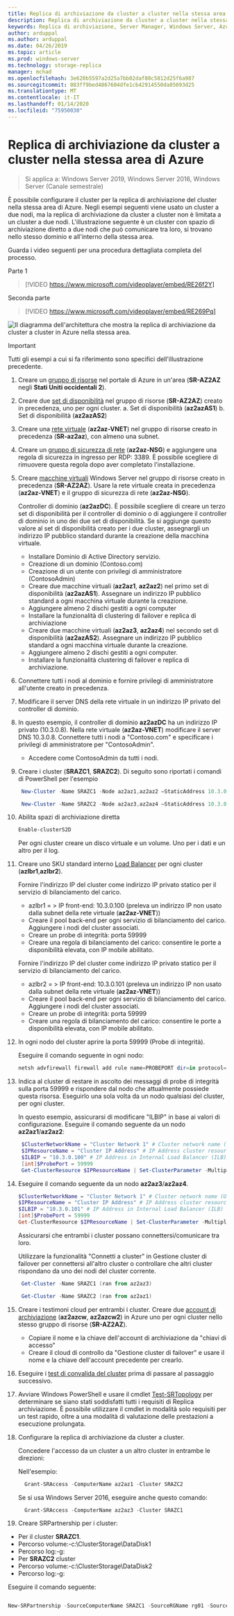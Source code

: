 ```yaml
---
title: Replica di archiviazione da cluster a cluster nella stessa area di Azure
description: Replica di archiviazione da cluster a cluster nella stessa area di Azure
keywords: Replica di archiviazione, Server Manager, Windows Server, Azure, cluster, la stessa area
author: arduppal
ms.author: arduppal
ms.date: 04/26/2019
ms.topic: article
ms.prod: windows-server
ms.technology: storage-replica
manager: mchad
ms.openlocfilehash: 3e620b5597a2d25a7bb02daf80c5812d25f6a987
ms.sourcegitcommit: 083ff9bed4867604dfe1cb42914550da05093d25
ms.translationtype: MT
ms.contentlocale: it-IT
ms.lasthandoff: 01/14/2020
ms.locfileid: "75950030"
---
```

# <a name="cluster-to-cluster-storage-replica-within-the-same-region-in-azure"></a>Replica di archiviazione da cluster a cluster nella stessa area di Azure

> Si applica a: Windows Server 2019, Windows Server 2016, Windows Server (Canale semestrale)

È possibile configurare il cluster per la replica di archiviazione del cluster nella stessa area di Azure. Negli esempi seguenti viene usato un cluster a due nodi, ma la replica di archiviazione da cluster a cluster non è limitata a un cluster a due nodi. L'illustrazione seguente è un cluster con spazio di archiviazione diretto a due nodi che può comunicare tra loro, si trovano nello stesso dominio e all'interno della stessa area.

Guarda i video seguenti per una procedura dettagliata completa del processo.

Parte 1
> [!VIDEO https://www.microsoft.com/videoplayer/embed/RE26f2Y]

Seconda parte
> [!VIDEO https://www.microsoft.com/videoplayer/embed/RE269Pq]

![Il diagramma dell'architettura che mostra la replica di archiviazione da cluster a cluster in Azure nella stessa area.](media/Cluster-to-cluster-azure-one-region/architecture.png)
> [!IMPORTANT]
> Tutti gli esempi a cui si fa riferimento sono specifici dell'illustrazione precedente.

1. Creare un [gruppo di risorse](https://ms.portal.azure.com/#create/Microsoft.ResourceGroup) nel portale di Azure in un'area (**SR-AZ2AZ** negli **Stati Uniti occidentali 2**). 
2. Creare due [set di disponibilità](https://ms.portal.azure.com/#create/Microsoft.AvailabilitySet-ARM) nel gruppo di risorse (**SR-AZ2AZ**) creato in precedenza, uno per ogni cluster. 
    a. Set di disponibilità (**az2azAS1**) b. Set di disponibilità (**az2azAS2**)
3. Creare una [rete virtuale](https://ms.portal.azure.com/#create/Microsoft.VirtualNetwork-ARM) (**az2az-VNET**) nel gruppo di risorse creato in precedenza (**SR-az2az**), con almeno una subnet. 
4. Creare un [gruppo di sicurezza di rete](https://ms.portal.azure.com/#create/Microsoft.NetworkSecurityGroup-ARM) (**az2az-NSG**) e aggiungere una regola di sicurezza in ingresso per RDP: 3389. È possibile scegliere di rimuovere questa regola dopo aver completato l'installazione. 
5. Creare [macchine virtuali](https://ms.portal.azure.com/#create/Microsoft.WindowsServer2016Datacenter-ARM) Windows Server nel gruppo di risorse creato in precedenza (**SR-AZ2AZ**). Usare la rete virtuale creata in precedenza (**az2az-VNET**) e il gruppo di sicurezza di rete (**az2az-NSG**). 
   
   Controller di dominio (**az2azDC**). È possibile scegliere di creare un terzo set di disponibilità per il controller di dominio o di aggiungere il controller di dominio in uno dei due set di disponibilità. Se si aggiunge questo valore al set di disponibilità creato per i due cluster, assegnargli un indirizzo IP pubblico standard durante la creazione della macchina virtuale. 
   - Installare Dominio di Active Directory servizio.
   - Creazione di un dominio (Contoso.com)
   - Creazione di un utente con privilegi di amministratore (ContosoAdmin) 
   - Creare due macchine virtuali (**az2az1**, **az2az2**) nel primo set di disponibilità (**az2azAS1**). Assegnare un indirizzo IP pubblico standard a ogni macchina virtuale durante la creazione.
   - Aggiungere almeno 2 dischi gestiti a ogni computer
   - Installare la funzionalità di clustering di failover e replica di archiviazione
   - Creare due macchine virtuali (**az2az3**, **az2az4**) nel secondo set di disponibilità (**az2azAS2**). Assegnare un indirizzo IP pubblico standard a ogni macchina virtuale durante la creazione. 
   - Aggiungere almeno 2 dischi gestiti a ogni computer. 
   - Installare la funzionalità clustering di failover e replica di archiviazione. 
   
6. Connettere tutti i nodi al dominio e fornire privilegi di amministratore all'utente creato in precedenza. 

7. Modificare il server DNS della rete virtuale in un indirizzo IP privato del controller di dominio. 
8. In questo esempio, il controller di dominio **az2azDC** ha un indirizzo IP privato (10.3.0.8). Nella rete virtuale (**az2az-VNET**) modificare il server DNS 10.3.0.8. Connettere tutti i nodi a "Contoso.com" e specificare i privilegi di amministratore per "ContosoAdmin".
   - Accedere come ContosoAdmin da tutti i nodi. 
    
9. Creare i cluster (**SRAZC1**, **SRAZC2**). 
   Di seguito sono riportati i comandi di PowerShell per l'esempio
   ```PowerShell
    New-Cluster -Name SRAZC1 -Node az2az1,az2az2 –StaticAddress 10.3.0.100
   ```
   ```PowerShell
    New-Cluster -Name SRAZC2 -Node az2az3,az2az4 –StaticAddress 10.3.0.101
   ```
10. Abilita spazi di archiviazione diretta
    ```PowerShell
    Enable-clusterS2D
    ```   
   
    Per ogni cluster creare un disco virtuale e un volume. Uno per i dati e un altro per il log. 
   
11. Creare uno SKU standard interno [Load Balancer](https://ms.portal.azure.com/#create/Microsoft.LoadBalancer-ARM) per ogni cluster (**azlbr1**,**azlbr2**). 
   
    Fornire l'indirizzo IP del cluster come indirizzo IP privato statico per il servizio di bilanciamento del carico.
    - azlbr1 = > IP front-end: 10.3.0.100 (preleva un indirizzo IP non usato dalla subnet della rete virtuale (**az2az-VNET**))
    - Creare il pool back-end per ogni servizio di bilanciamento del carico. Aggiungere i nodi del cluster associati.
    - Creare un probe di integrità: porta 59999
    - Creare una regola di bilanciamento del carico: consentire le porte a disponibilità elevata, con IP mobile abilitato. 
   
    Fornire l'indirizzo IP del cluster come indirizzo IP privato statico per il servizio di bilanciamento del carico.
    - azlbr2 = > IP front-end: 10.3.0.101 (preleva un indirizzo IP non usato dalla subnet della rete virtuale (**az2az-VNET**))
    - Creare il pool back-end per ogni servizio di bilanciamento del carico. Aggiungere i nodi del cluster associati.
    - Creare un probe di integrità: porta 59999
    - Creare una regola di bilanciamento del carico: consentire le porte a disponibilità elevata, con IP mobile abilitato. 
   
12. In ogni nodo del cluster aprire la porta 59999 (Probe di integrità). 
   
    Eseguire il comando seguente in ogni nodo:
    ```PowerShell
    netsh advfirewall firewall add rule name=PROBEPORT dir=in protocol=tcp action=allow localport=59999 remoteip=any profile=any 
    ```   
13. Indica al cluster di restare in ascolto dei messaggi di probe di integrità sulla porta 59999 e rispondere dal nodo che attualmente possiede questa risorsa. 
    Eseguirlo una sola volta da un nodo qualsiasi del cluster, per ogni cluster. 
    
    In questo esempio, assicurarsi di modificare "ILBIP" in base ai valori di configurazione. Eseguire il comando seguente da un nodo **az2az1**/**az2az2**:

    ```PowerShell
     $ClusterNetworkName = "Cluster Network 1" # Cluster network name (Use Get-ClusterNetwork on Windows Server 2012 or higher to find the name. And use Get-ClusterResource to find the IPResourceName).
     $IPResourceName = "Cluster IP Address" # IP Address cluster resource name.
     $ILBIP = "10.3.0.100" # IP Address in Internal Load Balancer (ILB) - The static IP address for the load balancer configured in the Azure portal.
     [int]$ProbePort = 59999
     Get-ClusterResource $IPResourceName | Set-ClusterParameter -Multiple @{"Address"="$ILBIP";"ProbePort"=$ProbePort;"SubnetMask"="255.255.255.255";"Network"="$ClusterNetworkName";”ProbeFailureThreshold”=5;"EnableDhcp"=0}
    ```

14. Eseguire il comando seguente da un nodo **az2az3**/**az2az4**. 

    ```PowerShell
    $ClusterNetworkName = "Cluster Network 1" # Cluster network name (Use Get-ClusterNetwork on Windows Server 2012 or higher to find the name. And use Get-ClusterResource to find the IPResourceName).
    $IPResourceName = "Cluster IP Address" # IP Address cluster resource name.
    $ILBIP = "10.3.0.101" # IP Address in Internal Load Balancer (ILB) - The static IP address for the load balancer configured in the Azure portal.
    [int]$ProbePort = 59999
    Get-ClusterResource $IPResourceName | Set-ClusterParameter -Multiple @{"Address"="$ILBIP";"ProbePort"=$ProbePort;"SubnetMask"="255.255.255.255";"Network"="$ClusterNetworkName";”ProbeFailureThreshold”=5;"EnableDhcp"=0}  
    ```   
    Assicurarsi che entrambi i cluster possano connettersi/comunicare tra loro. 

    Utilizzare la funzionalità "Connetti a cluster" in Gestione cluster di failover per connettersi all'altro cluster o controllare che altri cluster rispondano da uno dei nodi del cluster corrente.  
   
    ```PowerShell
     Get-Cluster -Name SRAZC1 (ran from az2az3)
    ```
    ```PowerShell
     Get-Cluster -Name SRAZC2 (ran from az2az1)
    ```   

15. Creare i testimoni cloud per entrambi i cluster. Creare due [account di archiviazione](https://ms.portal.azure.com/#create/Microsoft.StorageAccount-ARM) (**az2azcw**, **az2azcw2**) in Azure uno per ogni cluster nello stesso gruppo di risorse (**SR-AZ2AZ**).

    - Copiare il nome e la chiave dell'account di archiviazione da "chiavi di accesso"
    - Creare il cloud di controllo da "Gestione cluster di failover" e usare il nome e la chiave dell'account precedente per crearlo.

16. Eseguire i [test di convalida del cluster](../../failover-clustering/create-failover-cluster.md#validate-the-configuration) prima di passare al passaggio successivo.

17. Avviare Windows PowerShell e usare il cmdlet [Test-SRTopology](https://docs.microsoft.com/powershell/module/storagereplica/test-srtopology?view=win10-ps) per determinare se siano stati soddisfatti tutti i requisiti di Replica archiviazione. È possibile utilizzare il cmdlet in modalità solo requisiti per un test rapido, oltre a una modalità di valutazione delle prestazioni a esecuzione prolungata.

18. Configurare la replica di archiviazione da cluster a cluster.
   
    Concedere l'accesso da un cluster a un altro cluster in entrambe le direzioni:

    Nell'esempio:

    ```PowerShell
      Grant-SRAccess -ComputerName az2az1 -Cluster SRAZC2
    ```
    Se si usa Windows Server 2016, eseguire anche questo comando:

    ```PowerShell
      Grant-SRAccess -ComputerName az2az3 -Cluster SRAZC1
    ```   
   
19. Creare SRPartnership per i cluster:</ol>

    - Per il cluster **SRAZC1**.
    - Percorso volume:-c:\ClusterStorage\DataDisk1
    - Percorso log:-g:
    - Per **SRAZC2** cluster
    - Percorso volume:-c:\ClusterStorage\DataDisk2
    - Percorso log:-g:

Eseguire il comando seguente:

```PowerShell

New-SRPartnership -SourceComputerName SRAZC1 -SourceRGName rg01 -SourceVolumeName c:\ClusterStorage\DataDisk1 -SourceLogVolumeName  g: -DestinationComputerName **SRAZC2** -DestinationRGName rg02 -DestinationVolumeName c:\ClusterStorage\DataDisk2 -DestinationLogVolumeName  g:
```